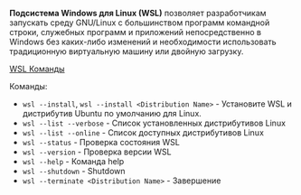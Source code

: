 **Подсистема Windows для Linux (WSL)** позволяет разработчикам запускать среду GNU/Linux с большинством программ командной строки, служебных программ и приложений непосредственно в Windows без каких-либо изменений и необходимости использовать традиционную виртуальную машину или двойную загрузку.

[WSL Команды](https://learn.microsoft.com/ru-ru/windows/wsl/basic-commands)

Команды:
- `wsl --install`, `wsl --install <Distribution Name>` - Установите WSL и дистрибутив Ubuntu по умолчанию для Linux.
- `wsl --list --verbose` - Список установленных дистрибутивов Linux
- `wsl --list --online` - Список доступных дистрибутивов Linux
- `wsl --status` - Проверка состояния WSL
- `wsl --version` - Проверка версии WSL
- `wsl --help` - Команда help
- `wsl --shutdown` - Shutdown
- `wsl --terminate <Distribution Name>` - Завершение